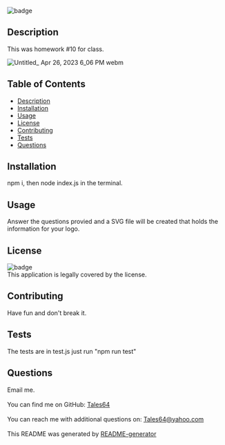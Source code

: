

  
![badge](https://img.shields.io/badge/license--brightgreen)<br />

## Description
   This was homework #10 for class.
   
   ![Untitled_ Apr 26, 2023 6_06 PM webm](https://user-images.githubusercontent.com/113705249/234960043-8f298218-fbbc-40aa-a2aa-db995a53eea1.jpg)

## Table of Contents
- [Description](#description)
- [Installation](#installation)
- [Usage](#usage)
- [License](#license)
- [Contributing](#contributing)
- [Tests](#tests)
- [Questions](#questions)
## Installation
   npm i, then node index.js in the terminal.
## Usage
   Answer the questions provied and a SVG file will be created that holds the information for your logo.
## License
![badge](https://img.shields.io/badge/license--brightgreen)
<br />
This application is legally covered by the  license. 
## Contributing
   Have fun and don't break it.
## Tests
   The tests are in test.js just run "npm run test"
## Questions
   Email me.<br />
<br />
   You can find me on GitHub: [Tales64](https://github.com/Tales64)<br />
<br />
   You can reach me with additional questions on: Tales64@yahoo.com<br /><br />
   This README was generated by [README-generator](https://github.com/Tales64/readme-generator)
